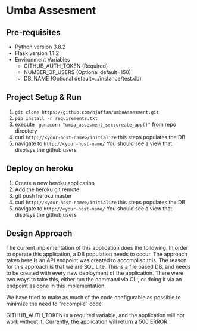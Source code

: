 # Umba Assesment

## Pre-requisites
* Python version 3.8.2
* Flask version 1.1.2
* Environment Variables
    * GITHUB_AUTH_TOKEN (Required)
    * NUMBER_OF_USERS (Optional default=150)
    * DB_NAME (Optional default=../instance/test.db)
## Project Setup & Run

1. `git clone https://github.com/hjaffan/umbaAssesment.git`
1. `pip install -r requirements.txt`
1. execute ` gunicorn "umba_assesment_src:create_app()"` from repo directory
1. curl `http://<your-host-name>/initialize` this steps populates the DB
1. navigate to `http://<your-host-name/` You should see a view that displays the github users


## Deploy on heroku

1. Create a new heroku application
1. Add the heroku git remote
1. git push heroku master
1. curl `http://<your-host-name>/initialize` this steps populates the DB
1. navigate to `http://<your-host-name/` You should see a view that displays the github users


## Design Approach

The current implementation of this application does the following.
In order to operate this application, a DB population needs to occur. The approach taken here is an API endpoint was
created to accomplish this. The reason for this approach is that we are SQL Lite. This is a file based DB, and needs to be created
with every new deployment of the application. There were two ways to take this, either run the command via CLI,
or doing it via an endpoint as done in this implementation. 

We have tried to make as much of the code configurable as possible to minimize the need to "recompile" code

GITHUB_AUTH_TOKEN is a required variable, and the application will not work without it.
Currently, the application will return a 500 ERROR.